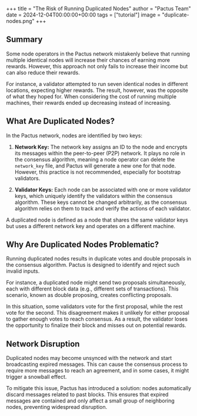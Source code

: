+++
title = "The Risk of Running Duplicated Nodes"
author = "Pactus Team"
date = 2024-12-04T00:00:00+00:00
tags = ["tutorial"]
image = "duplicate-nodes.png"
+++

## Summary

Some node operators in the Pactus network mistakenly believe that running multiple identical nodes
will increase their chances of earning more rewards.
However, this approach not only fails to increase their income but can also reduce their rewards.

For instance, a validator attempted to run seven identical nodes in different locations, expecting higher rewards.
The result, however, was the opposite of what they hoped for.
When considering the cost of running multiple machines, their rewards ended up decreasing instead of increasing.

## What Are Duplicated Nodes?

In the Pactus network, nodes are identified by two keys:

1. **Network Key:**
  The network key assigns an ID to the node and encrypts its messages within the peer-to-peer (P2P) network.
  It plays no role in the consensus algorithm, meaning a node operator can delete the `network_key` file,
  and Pactus will generate a new one for that node.
  However, this practice is not recommended, especially for bootstrap validators.

2. **Validator Keys:**
  Each node can be associated with one or more validator keys,
  which uniquely identify the validators within the consensus algorithm.
  These keys cannot be changed arbitrarily, as the consensus algorithm relies on them to track and
  verify the actions of each validator.

A duplicated node is defined as a node that shares the same validator keys but
uses a different network key and operates on a different machine.

## Why Are Duplicated Nodes Problematic?

Running duplicated nodes results in duplicate votes and double proposals in the consensus algorithm.
Pactus is designed to identify and reject such invalid inputs.

For instance, a duplicated node might send two proposals simultaneously,
each with different block data (e.g., different sets of transactions).
This scenario, known as double proposing, creates conflicting proposals.

In this situation, some validators vote for the first proposal, while the rest vote for the second.
This disagreement makes it unlikely for either proposal to gather enough votes to reach consensus.
As a result, the validator loses the opportunity to finalize their block and misses out on potential rewards.

## Network Disruption

Duplicated nodes may become unsynced with the network and start broadcasting expired messages.
This can cause the consensus process to require more messages to reach an agreement,
and in some cases, it might trigger a snowball effect.

To mitigate this issue, Pactus has introduced a solution: nodes automatically discard messages related to past blocks.
This ensures that expired messages are contained and only affect a small group of neighboring nodes,
preventing widespread disruption.
